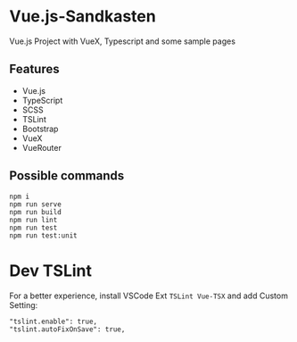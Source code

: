 # Vue.js-Sandkasten
Vue.js Project with VueX, Typescript and some sample pages

## Features
* Vue.js
* TypeScript
* SCSS
* TSLint
* Bootstrap
* VueX
* VueRouter

## Possible commands
```
npm i
npm run serve
npm run build
npm run lint
npm run test
npm run test:unit
```

# Dev TSLint
For a better experience, install VSCode Ext `TSLint Vue-TSX` and add Custom Setting:
```
"tslint.enable": true,
"tslint.autoFixOnSave": true,
```
